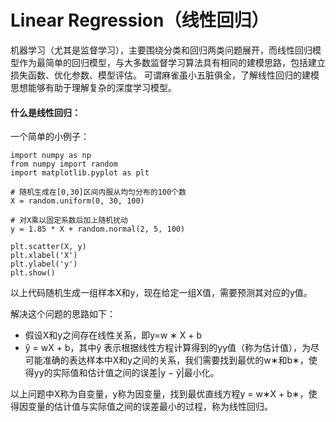 # Linear Regression（线性回归）

机器学习（尤其是监督学习），主要围绕分类和回归两类问题展开，而线性回归模型作为最简单的回归模型，与大多数监督学习算法具有相同的建模思路，包括建立损失函数、优化参数、模型评估。
可谓麻雀虽小五脏俱全，了解线性回归的建模思想能够有助于理解复杂的深度学习模型。

#### 什么是线性回归：

一个简单的小例子：

    import numpy as np
    from numpy import random
    import matplotlib.pyplot as plt

    # 随机生成在[0,30]区间内服从均匀分布的100个数
    X = random.uniform(0, 30, 100)

    # 对X乘以固定系数后加上随机扰动
    y = 1.85 * X + random.normal(2, 5, 100)

    plt.scatter(X, y)
    plt.xlabel('X')
    plt.ylabel('y')
    plt.show()

以上代码随机生成一组样本X和y，现在给定一组X值，需要预测其对应的y值。


解决这个问题的思路如下：

* 假设X和y之间存在线性关系，即y=w ∗ X + b
* ŷ = wX + b，其中ŷ 表示根据线性方程计算得到的yy值（称为估计值），为尽可能准确的表达样本中X和y之间的关系，我们需要找到最优的w∗和b∗，使得yy的实际值和估计值之间的误差|y − ŷ|最小化。


以上问题中X称为自变量，y称为因变量，找到最优直线方程y = w∗X + b∗，使得因变量的估计值与实际值之间的误差最小的过程，称为线性回归。